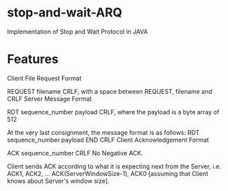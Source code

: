 # stop-and-wait-ARQ
Implementation of Stop and Wait Protocol in JAVA 

# Features
Client File Request Format

REQUEST filename CRLF, with a space between REQUEST, filename and CRLF
Server Message Format

RDT sequence_number payload CRLF, where the payload is a byte array of 512

At the very last consignment, the message format is as follows:
RDT sequence_number payload END CRLF
Client Acknowledgement Format

ACK sequence_number CRLF
No Negative ACK.


Client sends ACK according to what it is expecting next from the Server, i.e. ACK1, ACK2, ... ACK(ServerWindowSize-1), ACK0 [assuming that Client knows about Server's window size].


